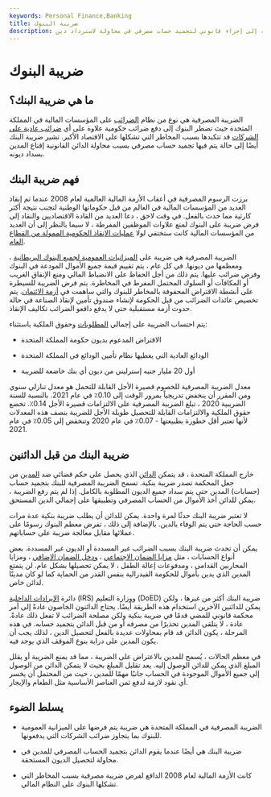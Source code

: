 ```yaml
---
keywords: Personal Finance,Banking
title: ضريبة البنوك
description: الضريبة المصرفية هي ضريبة بريطانية على البنوك بالإضافة إلى إجراء قانوني لتجميد حساب مصرفي في محاولة لاسترداد دين.
---
```


# ضريبة البنوك
## ما هي ضريبة البنك؟

الضريبة المصرفية هي نوع من نظام [الضرائب](/taxation) على المؤسسات المالية في المملكة المتحدة حيث تضطر البنوك إلى دفع ضرائب حكومية علاوة على أي [ضرائب عادية على الشركات](/corporatetax) قد تتكبدها بسبب المخاطر التي تشكلها على الاقتصاد الأكبر. تشير ضريبة البنك أيضًا إلى حالة يتم فيها تجميد حساب مصرفي بسبب محاولة الدائن القانونية إقناع المدين بسداد ديونه.

## فهم ضريبة البنك

برزت الرسوم المصرفية في أعقاب الأزمة المالية العالمية لعام 2008 عندما تم إنقاذ العديد من المؤسسات المالية في العالم من قبل حكوماتها الوطنية لتجنب نتيجة أكثر كارثية مما حدث بالفعل. في وقت لاحق ، دعا العديد من القادة الاقتصاديين والنقاد إلى فرض ضريبة على البنوك لمنع علاوات الموظفين المفرطة ، لا سيما بالنظر إلى أن العديد من المؤسسات المالية كانت ستختفي لولا [عمليات الإنقاذ الحكومية الممولة من القطاع العام](/bailout).

الضريبة المصرفية هي ضريبة على [الميزانيات العمومية لجميع البنوك البريطانية](/balancesheet) ، ومعظمها من ديونها. في كل عام ، يتم تقييم قيمة جميع الأموال المودعة في البنوك وفرض ضرائب عليها. يتم ذلك من أجل الحفاظ على الانضباط المالي ومنع الإنفاق الغريب أو المكافآت أو السلوك المحتمل المفرط في المخاطرة. يتم فرض الضريبة للسيطرة على أنشطة الاقتراض المحفوفة بالمخاطر للبنوك والتي ساهمت في [أزمة الائتمان](/credit-crisis). يتم تخصيص عائدات الضرائب من قبل الحكومة لإنشاء صندوق تأمين لإنقاذ الصناعة في حالة حدوث أزمة مستقبلية حتى لا يدفع دافعو الضرائب تكاليف الإنقاذ.

يتم احتساب الضريبة على إجمالي [المطلوبات](/total-liabilities) وحقوق الملكية باستثناء:

- الاقتراض المدعوم بديون حكومة المملكة المتحدة

- الودائع العادية التي يغطيها نظام تأمين الودائع في المملكة المتحدة

- أول 20 مليار جنيه إسترليني من ديون أي بنك خاضعة للضريبة

معدل الضريبة المصرفية للخصوم قصيرة الأجل القابلة للتحمل هو معدل تنازلي سنوي ومن المقرر أن ينخفض تدريجياً بمرور الوقت إلى 0.10٪ في عام 2021. بالنسبة للسنة الضريبية 2020 ، تبلغ الضريبة المصرفية على الالتزامات قصيرة الأجل 0.14٪. تخضع حقوق الملكية والالتزامات القابلة للتحصيل طويلة الأجل للضريبة بنصف هذه المعدلات لأنها تعتبر أقل خطورة بطبيعتها - 0.07٪ في عام 2020 وتنخفض إلى 0.05٪ في عام 2021.

## ضريبة البنك من قبل الدائنين

خارج المملكة المتحدة ، قد يتمكن [الدائن](/creditor) الذي يحصل على حكم قضائي ضد [المدين](/debtor) من جعل المحكمة تصدر ضريبة بنكية. تسمح الضريبة المصرفية للبنك بتجميد حساب (حسابات) المدين حتى يتم سداد جميع الديون المطلوبة بالكامل. إذا لم يتم رفع الضريبة ، يمكن للدائن أخذ الأموال من الحساب المصرفي وتطبيقها على إجمالي الدين المستحق.

لا تعتبر ضريبة البنك حدثًا لمرة واحدة. يمكن للدائن أن يطلب ضريبة بنكية عدة مرات حسب الحاجة حتى يتم الوفاء بالدين. بالإضافة إلى ذلك ، تفرض معظم البنوك رسومًا على عملائها مقابل معالجة ضريبة على حساباتهم.

يمكن أن تحدث ضريبة البنك بسبب الضرائب غير المسددة أو الديون غير المسددة. بعض أنواع الحسابات ، مثل [مزايا الضمان الاجتماعي](/social-security-benefits) ، [ودخل الضمان الإضافي](/ssi) ، ومزايا المحاربين القدامى ، ومدفوعات إعالة الطفل ، لا يمكن تحصيلها بشكل عام. لن يتمتع المدين الذي يدين بأموال للحكومة الفيدرالية بنفس القدر من الحماية كما لو كان مدينًا لدائن خاص.

دائرة [الإيرادات الداخلية](/irs) (IRS) ووزارة التعليم (DoED) ضريبة البنك أكثر من غيرها ، ولكن يمكن للدائنين الآخرين استخدام هذه الطريقة أيضًا. يحتاج الدائنون الخاصون عادةً إلى أمر محكمة قانوني للمضي قدمًا في ضريبة بنكية ولكن مصلحة الضرائب لا تفعل ذلك عادةً. عادة ، لا يتلقى المدين تحذيرًا من مصرفه أو من قبل الدائن بتجميد حسابه. في هذه المرحلة ، يكون الدائن قد قام بمحاولات عديدة بالفعل لتحصيل الدين ، لذلك يجب أن يكون المدين على دراية بنوع الموقف الذي يوجد فيه.

في معظم الحالات ، يُسمح للمدين بالاعتراض على الضريبة ، مما قد يمنع الضريبة أو يقلل المبلغ الذي يمكن للدائن الوصول إليه. يعد تقليل المبلغ بحيث لا يتمكن الدائن من الوصول إلى جميع الأموال الموجودة في الحساب جانبًا مهمًا للمدين ، حيث من المحتمل أن يخسر أي نقود لازمة لدفع ثمن العناصر الأساسية مثل الطعام والإيجار.

## يسلط الضوء

- الضريبة المصرفية في المملكة المتحدة هي ضريبة يتم فرضها على الميزانية العمومية للبنوك بما يتجاوز ضرائب الشركات التي يدفعونها.

- ضريبة البنك هي أيضًا عندما يقوم الدائن بتجميد الحساب المصرفي للمدين في محاولة لتحصيل الديون المستحقة.

- كانت الأزمة المالية لعام 2008 الدافع لفرض ضريبة مصرفية بسبب المخاطر التي تشكلها البنوك على النظام المالي.

